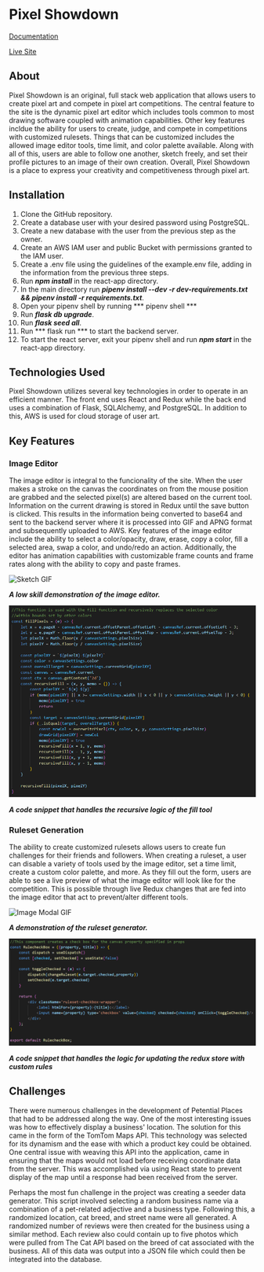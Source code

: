 # Pixel Showdown #
[Documentation](./documentation)

[Live Site](https://pixel-showdown.herokuapp.com)

## About ##
Pixel Showdown is an original, full stack web application that allows users to create pixel art and compete in pixel art competitions. The central feature to the site is the dynamic pixel art editor which includes tools common to most drawing software coupled with animation capabilities. Other key features incldue the ability for users to create, judge, and compete in competitions with customized rulesets. Things that can be customized includes the allowed image editor tools, time limit, and color palette available. Along with all of this, users are able to follow one another, sketch freely, and set their profile pictures to an image of their own creation. Overall, Pixel Showdown is a place to express your creativity and competitiveness through pixel art.

## Installation ##
1. Clone the GitHub repository.
2. Create a database user with your desired password using PostgreSQL.
3. Create a new database with the user from the previous step as the owner.
4. Create an AWS IAM user and public Bucket with permissions granted to the IAM user.
5. Create a .env file using the guidelines of the example.env file, adding in the information from the previous three steps.
6. Run ***npm install*** in the react-app directory.
7. In the main directory run ***pipenv install --dev -r dev-requirements.txt && pipenv install -r requirements.txt***.
8. Open your pipenv shell by running *** pipenv shell ***
9. Run ***flask db upgrade***.
10. Run ***flask seed all***.
11. Run *** flask run *** to start the backend server.
12. To start the react server, exit your pipenv shell and run ***npm start*** in the react-app directory.

## Technologies Used ##
Pixel Showdown utilizes several key technologies in order to operate in an efficient manner. The front end uses React and Redux while the back end uses a combination of Flask, SQLAlchemy, and PostgreSQL. In addition to this, AWS is used for cloud storage of user art.

## Key Features ##

### Image Editor ###
The image editor is integral to the funcionality of the site. When the user makes a stroke on the canvas the coordinates on from the mouse position are grabbed and the selected pixel(s) are altered based on the current tool. Information on the current drawing is stored in Redux until the save button is clicked. This results in the information being converted to base64 and sent to the backend server where it is processed into GIF and APNG format and subsequently uploaded to AWS. Key features of the image editor include the ability to select a color/opacity, draw, erase, copy a color, fill a selected area, swap a color, and undo/redo an action. Additionally, the editor has animation capabilities with customizable frame counts and frame rates along with the ability to copy and paste frames.

![Sketch GIF](https://pixel-showdown.s3.amazonaws.com/Static/sketch.gif)

***A low skill demonstration of the image editor.***

![Sketch Fill Code Snippet](./documentation/README_Images/fill_snippet.png)

***A code snippet that handles the recursive logic of the fill tool***

### Ruleset Generation ###
The ability to create customized rulesets allows users to create fun challenges for their friends and followers. When creating a ruleset, a user can disable a variety of tools used by the image editor, set a time limit, create a custom color palette, and more. As they fill out the form, users are able to see a live preview of what the image editor will look like for the competition. This is possible through live Redux changes that are fed into the image editor that act to prevent/alter different tools.

![Image Modal GIF](./documentation/README_Images/RulesetDemo.gif)

***A demonstration of the ruleset generator.***

![Image Modal Code Snippet](./documentation/README_Images/checkbox_snippet.png)

***A code snippet that handles the logic for updating the redux store with custom rules***

## Challenges ##
There were numerous challenges in the development of Petential Places that had to be addressed along the way. One of the most interesting issues was how to effectively display a business' location. The solution for this came in the form of the TomTom Maps API. This technology was selected for its dynamism and the ease with which a product key could be obtained. One central issue with weaving this API into the application, came in ensuring that the maps would not load before receiving coordinate data from the server. This was accomplished via using React state to prevent display of the map until a response had been received from the server.

Perhaps the most fun challenge in the project was creating a seeder data generator. This script involved selecting a random business name via a combination of a pet-related adjective and a business type. Following this, a randomized location, cat breed, and street name were all generated. A randomized number of reviews were then created for the business using a similar method. Each review also could contain up to five photos which were pulled from The Cat API based on the breed of cat associated with the business. All of this data was output into a JSON file which could then be integrated into the database.
